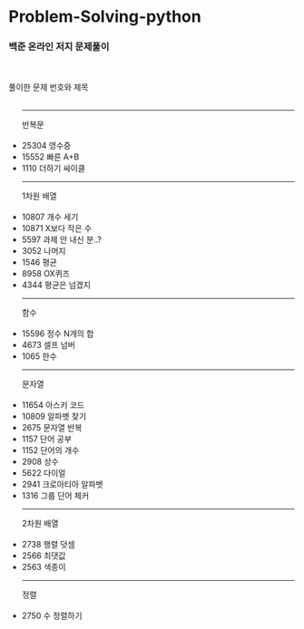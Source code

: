 # Problem-Solving-python
<h3>백준 온라인 저지 문제풀이</h3>
<br><br>
풀이한 문제 번호와 제목
<br><br>

  
  
    
<ul>
<hr>반복문<br>
<br>
<li>25304 영수증</li>
<li>15552 빠른 A+B</li>
<li>1110 더하기 싸이클</li>
<hr>
1차원 배열<br>
<br>
<li>10807 개수 세기 </li>
<li>10871 X보다 작은 수</li>
<li>5597 과제 안 내신 분..?</li>
<li>3052 나머지</li>
<li>1546 평균</li>
<li>8958 OX퀴즈</li>
<li>4344 평균은 넘겠지</li>
<hr>
함수<br>
<br>
<li>15596 정수 N개의 합</li>
<li>4673 셀프 넘버</li>
<li>1065 한수</li>
<hr>
문자열<br>
<br>
<li>11654 아스키 코드</li>
<li>10809 알파벳 찾기</li>
<li>2675 문자열 반복</li>
<li>1157 단어 공부</li>
<li>1152 단어의 개수</li>
<li>2908 상수</li>
<li>5622 다이얼</li>
<li>2941 크로아티아 알파벳</li>
<li>1316 그룹 단어 체커</li>
<hr>
2차원 배열<br>
<br>
<li>2738 행렬 덧셈</li>
<li>2566 최댓값</li>
<li>2563 색종이</li>
<hr>
정렬<br>
<br>
<li>2750 수 정렬하기</li>
</ul>
